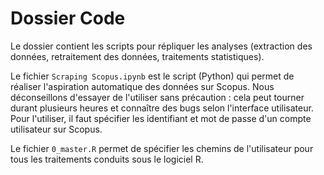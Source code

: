 # Dossier Code

Le dossier contient les scripts pour répliquer les analyses (extraction des données, retraitement des données, traitements statistiques).

Le fichier ```Scraping Scopus.ipynb``` est le script (Python) qui permet de réaliser l'aspiration automatique des données sur Scopus. Nous déconseillons d'essayer de l'utiliser sans précaution : cela peut tourner durant plusieurs heures et connaître des bugs selon l'interface utilisateur.
Pour l'utiliser, il faut spécifier les identifiant et mot de passe d'un compte utilisateur sur Scopus.

Le fichier ```0_master.R``` permet de spécifier les chemins de l'utilisateur pour tous les traitements conduits sous le logiciel R.
